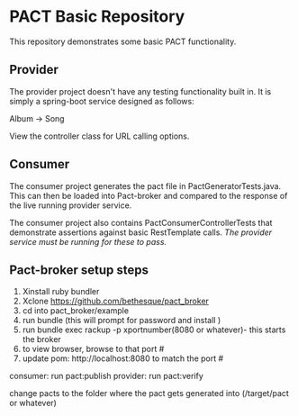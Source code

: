 # PACT Basic Repository

This repository demonstrates some basic PACT functionality.

## Provider
The provider project doesn't have any testing functionality built in.  It is simply a spring-boot service designed as follows:

Album -> Song

View the controller class for URL calling options.

## Consumer
The consumer project generates the pact file in PactGeneratorTests.java.  This can then be loaded into Pact-broker and compared to the response of the live running provider service.

The consumer project also contains PactConsumerControllerTests that demonstrate assertions against basic RestTemplate calls.  _The provider service must be running for these to pass._



## Pact-broker setup steps

1. Xinstall ruby bundler
2. Xclone https://github.com/bethesque/pact_broker
3. cd into pact_broker/example
4. run bundle (this will prompt for password and install )
5. run bundle exec rackup -p xportnumber(8080 or whatever)- this starts the broker
6. to view browser, browse to that port #
7. update pom: <pactBrokerUrl>http://localhost:8080</pactBrokerUrl> to match the port #

consumer: run pact:publish
provider: run pact:verify


change <pactDirectory>pacts</pactDirectory> to the folder where the pact gets generated into (/target/pact or whatever)
